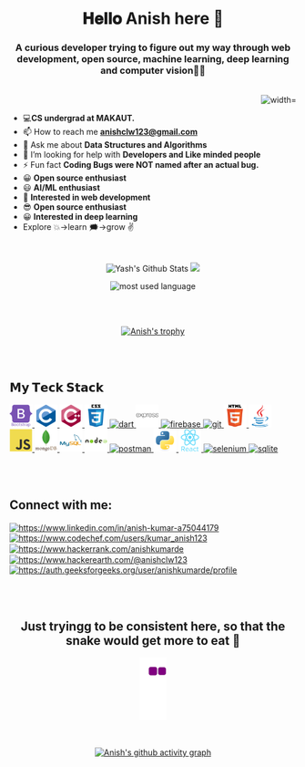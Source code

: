<div align="center">
  <h1> 𝐇𝐞𝐥𝐥𝐨 Anish here 👋</h1> 
  <h3 align="center">A curious developer trying to figure out my way through web development, open source, machine learning, deep learning and computer vision👩‍💻 </h3>
  <br>
  <img align="right" alt="width="350" style="margin-bottom: 100px;" src="https://media0.giphy.com/media/9rtpurjbqiqZXbBBet/giphy.gif?cid=ecf05e47qn8kdq6icwcv2cd8r4k9qhzs5983j3ebyopckqyw&rid=giphy.gif&ct=g">
</div>

<div align="left" font-size:"100 >
  
  <br>

- 💻**CS undergrad at MAKAUT.**
- 📫 How to reach me **anishclw123@gmail.com**
- 💬 Ask me about **Data Structures and Algorithms**
- 🤝 I’m looking for help with **Developers and Like minded people**
- ⚡ Fun fact **Coding Bugs were NOT named after an actual bug.**
- 😀 **Open source enthusiast**
- 😃 **AI/ML enthusiast**
- 🌱 **Interested in web development**
- 😎 **Open source enthusiast**
- 😀 **Interested in deep learning**
- Explore 💥->learn 🗯️->grow ✌️

</div>

<div align="center">
  <br><br>
  
  <img width="48%" src="https://github-readme-stats.vercel.app/api?username=anishclw&theme=dracula&show_icons=true" alt="Yash's Github Stats"/>
  <img width="48%" src="https://github-readme-streak-stats.herokuapp.com/?user=anishclw&theme=dracula&show_icons=true" /><br>
  <p align="#center"><img width="48%" src="https://github-readme-stats.vercel.app/api/top-langs/?username=anishclw&layout=compact&hide=html&theme=dracula&show_icons=true" alt="most used language" /></p>

</div>

<div align=center>
  <br><br>

[![Anish's trophy](https://github-profile-trophy.vercel.app/?username=anishclw&theme=onedark&column=4&margin-w=10&margin-h=10&no-bg=true)](https://github.com/ryo-ma/github-profile-trophy)

</div>

<div align=left>

<br><br>

## 𝗠𝘆 𝗧𝗲𝗰𝗸 𝗦𝘁𝗮𝗰𝗸

  <p>
    <a href="https://getbootstrap.com" target="_blank"> <img src="https://raw.githubusercontent.com/devicons/devicon/master/icons/bootstrap/bootstrap-plain-wordmark.svg" alt="bootstrap" width="40" height="40"/> </a>
    <a href="https://www.cprogramming.com/" target="_blank"> <img src="https://raw.githubusercontent.com/devicons/devicon/master/icons/c/c-original.svg" alt="c" width="40" height="40"/> </a>
    <a href="https://www.w3schools.com/cpp/" target="_blank"> <img src="https://raw.githubusercontent.com/devicons/devicon/master/icons/cplusplus/cplusplus-original.svg" alt="cplusplus" width="40" height="40"/> </a>
    <a href="https://www.w3schools.com/css/" target="_blank"> <img src="https://raw.githubusercontent.com/devicons/devicon/master/icons/css3/css3-original-wordmark.svg" alt="css3" width="40" height="40"/> </a>
    <a href="https://dart.dev" target="_blank"> <img src="https://www.vectorlogo.zone/logos/dartlang/dartlang-icon.svg" alt="dart" width="40" height="40"/> </a>
    <a href="https://expressjs.com" target="_blank"> <img src="https://raw.githubusercontent.com/devicons/devicon/master/icons/express/express-original-wordmark.svg" alt="express" width="40" height="40"/> </a>
    <a href="https://firebase.google.com/" target="_blank"> <img src="https://www.vectorlogo.zone/logos/firebase/firebase-icon.svg" alt="firebase" width="40" height="40"/> </a>
    <!-- <a href="https://flutter.dev" target="_blank"> <img src="https://www.vectorlogo.zone/logos/flutterio/flutterio-icon.svg" alt="flutter" width="40" height="40"/> </a> -->
    <a href="https://git-scm.com/" target="_blank"> <img src="https://www.vectorlogo.zone/logos/git-scm/git-scm-icon.svg" alt="git" width="40" height="40"/> </a>
    <!-- <a href="https://heroku.com" target="_blank"> <img src="https://www.vectorlogo.zone/logos/heroku/heroku-icon.svg" alt="heroku" width="40" height="40"/> </a> -->
    <a href="https://www.w3.org/html/" target="_blank"> <img src="https://raw.githubusercontent.com/devicons/devicon/master/icons/html5/html5-original-wordmark.svg" alt="html5" width="40" height="40"/> </a>
    <a href="https://www.java.com" target="_blank"> <img src="https://raw.githubusercontent.com/devicons/devicon/master/icons/java/java-original.svg" alt="java" width="40" height="40"/> </a>
    <a href="https://developer.mozilla.org/en-US/docs/Web/JavaScript" target="_blank"> <img src="https://raw.githubusercontent.com/devicons/devicon/master/icons/javascript/javascript-original.svg" alt="javascript" width="40" height="40"/> </a>
    <!-- <a href="https://www.linux.org/" target="_blank"> <img src="https://raw.githubusercontent.com/devicons/devicon/master/icons/linux/linux-original.svg" alt="linux" width="40" height="40"/> </a> -->
    <a href="https://www.mongodb.com/" target="_blank"> <img src="https://raw.githubusercontent.com/devicons/devicon/master/icons/mongodb/mongodb-original-wordmark.svg" alt="mongodb" width="40" height="40"/> </a>
    <a href="https://www.mysql.com/" target="_blank"> <img src="https://raw.githubusercontent.com/devicons/devicon/master/icons/mysql/mysql-original-wordmark.svg" alt="mysql" width="40" height="40"/> </a>
    <a href="https://nodejs.org" target="_blank"> <img src="https://raw.githubusercontent.com/devicons/devicon/master/icons/nodejs/nodejs-original-wordmark.svg" alt="nodejs" width="40" height="40"/> </a>
    <a href="https://postman.com" target="_blank"> <img src="https://www.vectorlogo.zone/logos/getpostman/getpostman-icon.svg" alt="postman" width="40" height="40"/> </a>
    <a href="https://www.python.org" target="_blank"> <img src="https://raw.githubusercontent.com/devicons/devicon/master/icons/python/python-original.svg" alt="python" width="40" height="40"/> </a>
    <a href="https://reactjs.org/" target="_blank"> <img src="https://raw.githubusercontent.com/devicons/devicon/master/icons/react/react-original-wordmark.svg" alt="react" width="40" height="40"/> </a>
    <a href="https://www.selenium.dev" target="_blank"> <img src="https://raw.githubusercontent.com/detain/svg-logos/780f25886640cef088af994181646db2f6b1a3f8/svg/selenium-logo.svg" alt="selenium" width="40" height="40"/> </a>
    <a href="https://www.sqlite.org/" target="_blank"> <img src="https://www.vectorlogo.zone/logos/sqlite/sqlite-icon.svg" alt="sqlite" width="40" height="40"/> </a>
    <!-- <a href="https://www.typescriptlang.org/" target="_blank"> <img src="https://raw.githubusercontent.com/devicons/devicon/master/icons/typescript/typescript-original.svg" alt="typescript" width="40" height="40"/> </a> -->
  </p>
</div>

<div align=left>

<br><br>

## Connect with me:

  <p>
    <a href="https://www.linkedin.com/in/anish-kumar-a75044179" target="blank"><img align="center" src="https://raw.githubusercontent.com/rahuldkjain/github-profile-readme-generator/master/src/images/icons/Social/linked-in-alt.svg" alt="https://www.linkedin.com/in/anish-kumar-a75044179" height="30" width="40" /></a>
    <!-- <a href="https://stackoverflow.com/users/16211860/yash-raj-singh" target="blank"><img align="center" src="https://raw.githubusercontent.com/rahuldkjain/github-profile-readme-generator/master/src/images/icons/Social/stack-overflow.svg" alt="https://stackoverflow.com/users/16211860/yash-raj-singh" height="30" width="40" /></a> -->
    <!-- <a href="https://codesandbox.io/u/yashrajyash" target="blank"><img align="center" src="https://cdn.jsdelivr.net/npm/simple-icons@3.0.1/icons/codesandbox.svg" alt="https://codesandbox.io/u/yashrajyash" height="30" width="40" /></a> -->
    <a href="https://www.codechef.com/users/kumar_anish123" target="blank"><img align="center" src="https://cdn.jsdelivr.net/npm/simple-icons@3.1.0/icons/codechef.svg" alt="https://www.codechef.com/users/kumar_anish123" height="30" width="40" /></a>
    <a href="https://www.hackerrank.com/anishkumarde" target="blank"><img align="center" src="https://raw.githubusercontent.com/rahuldkjain/github-profile-readme-generator/master/src/images/icons/Social/hackerrank.svg" alt="https://www.hackerrank.com/anishkumarde" height="30" width="40" /></a>
    <a href="https://www.hackerearth.com/@anishclw123" target="blank"><img align="center" src="https://raw.githubusercontent.com/rahuldkjain/github-profile-readme-generator/master/src/images/icons/Social/hackerearth.svg" alt="https://www.hackerearth.com/@anishclw123" height="30" width="40" /></a>
    <a href="https://auth.geeksforgeeks.org/user/anishkumarde/profile" target="blank"><img align="center" src="https://raw.githubusercontent.com/rahuldkjain/github-profile-readme-generator/master/src/images/icons/Social/geeks-for-geeks.svg" alt="https://auth.geeksforgeeks.org/user/anishkumarde/profile" height="30" width="40" /></a>
  </p>
</div>

<div align=center>

<br><br>

## Just tryingg to be consistent here, so that the snake would get more to eat 🐍 </h2>

![Anish's snake gif](https://github.com/anishclw/anishclw/blob/output/github-contribution-grid-snake.gif)

  <br>

[![Anish's github activity graph](https://activity-graph.herokuapp.com/graph?username=anishclw&theme=dracula)](https://github.com/Ashutosh00710/github-readme-activity-graph)

</div>
